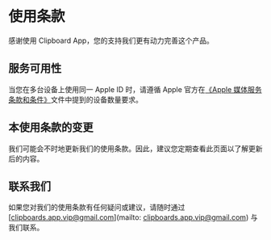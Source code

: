 # 使用条款

感谢使用 Clipboard App，您的支持我们更有动力完善这个产品。

## 服务可用性

当您在多台设备上使用同一 Apple ID 时，请遵循 Apple 官方在[《Apple 媒体服务条款和条件》](https://www.apple.com/legal/internet-services/itunes/cn/terms.html)文件中提到的设备数量要求。

## 本使用条款的变更

我们可能会不时地更新我们的使用条款。因此，建议您定期查看此页面以了解更新后的内容。

## 联系我们

如果您对我们的使用条款有任何疑问或建议，请随时通过 [clipboards.app.vip@gmail.com](mailto: clipboards.app.vip@gmail.com) 与我们联系。